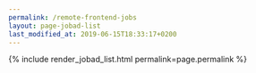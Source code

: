```yaml
---
permalink: /remote-frontend-jobs
layout: page-jobad-list
last_modified_at: 2019-06-15T18:33:17+0200
---
```

{% include render_jobad_list.html permalink=page.permalink %}
